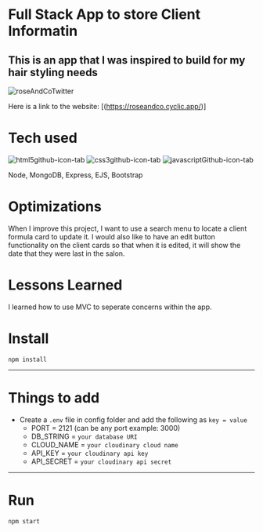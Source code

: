 # Full Stack App to store Client Informatin
## This is an app that I was inspired to build for my hair styling needs 

![roseAndCoTwitter](https://user-images.githubusercontent.com/98843063/197878429-14109e48-04da-4453-9087-b636b069e96f.gif)



Here is a link to the website: [(https://roseandco.cyclic.app/)]

# Tech used

![html5github-icon-tab](https://user-images.githubusercontent.com/98843063/175825359-472b01a1-0ddb-46f1-b880-386f655bbc02.svg)
![css3github-icon-tab](https://user-images.githubusercontent.com/98843063/175825800-820a74c1-69f0-49cd-b590-5f87354085fa.svg)
![javascriptGithub-icon-tab](https://user-images.githubusercontent.com/98843063/175825377-10be284f-dbb9-4b3d-ac69-7b54b5743764.svg)

Node, MongoDB, Express, EJS, Bootstrap

# Optimizations

When I improve this project, I want to use a search menu to locate a client formula card to update it.
I would also like to have an edit button functionality on the client cards so that when it is edited, it will show the date that they were last in the salon.

# Lessons Learned

I learned how to use MVC to seperate concerns within the app.




# Install

`npm install`

---

# Things to add

- Create a `.env` file in config folder and add the following as `key = value`
  - PORT = 2121 (can be any port example: 3000)
  - DB_STRING = `your database URI`
  - CLOUD_NAME = `your cloudinary cloud name`
  - API_KEY = `your cloudinary api key`
  - API_SECRET = `your cloudinary api secret`

---

# Run

`npm start`
